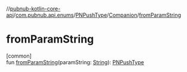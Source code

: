 //[pubnub-kotlin-core-api](../../../../index.md)/[com.pubnub.api.enums](../../index.md)/[PNPushType](../index.md)/[Companion](index.md)/[fromParamString](from-param-string.md)

# fromParamString

[common]\
fun [fromParamString](from-param-string.md)(paramString: [String](https://kotlinlang.org/api/latest/jvm/stdlib/kotlin/-string/index.html)): [PNPushType](../index.md)
